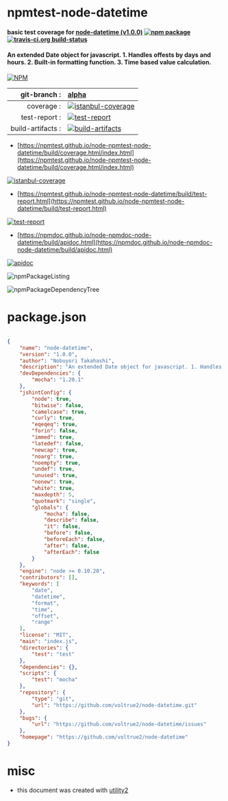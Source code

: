 # npmtest-node-datetime

#### basic test coverage for  [node-datetime (v1.0.0)](https://github.com/voltrue2/node-datetime)  [![npm package](https://img.shields.io/npm/v/npmtest-node-datetime.svg?style=flat-square)](https://www.npmjs.org/package/npmtest-node-datetime) [![travis-ci.org build-status](https://api.travis-ci.org/npmtest/node-npmtest-node-datetime.svg)](https://travis-ci.org/npmtest/node-npmtest-node-datetime)

#### An extended Date object for javascript. 1. Handles offests by days and hours. 2. Built-in formatting function. 3. Time based value calculation.

[![NPM](https://nodei.co/npm/node-datetime.png?downloads=true&downloadRank=true&stars=true)](https://www.npmjs.com/package/node-datetime)

| git-branch : | [alpha](https://github.com/npmtest/node-npmtest-node-datetime/tree/alpha)|
|--:|:--|
| coverage : | [![istanbul-coverage](https://npmtest.github.io/node-npmtest-node-datetime/build/coverage.badge.svg)](https://npmtest.github.io/node-npmtest-node-datetime/build/coverage.html/index.html)|
| test-report : | [![test-report](https://npmtest.github.io/node-npmtest-node-datetime/build/test-report.badge.svg)](https://npmtest.github.io/node-npmtest-node-datetime/build/test-report.html)|
| build-artifacts : | [![build-artifacts](https://npmtest.github.io/node-npmtest-node-datetime/glyphicons_144_folder_open.png)](https://github.com/npmtest/node-npmtest-node-datetime/tree/gh-pages/build)|

- [https://npmtest.github.io/node-npmtest-node-datetime/build/coverage.html/index.html](https://npmtest.github.io/node-npmtest-node-datetime/build/coverage.html/index.html)

[![istanbul-coverage](https://npmtest.github.io/node-npmtest-node-datetime/build/screenCapture.buildCi.browser.%252Ftmp%252Fbuild%252Fcoverage.lib.html.png)](https://npmtest.github.io/node-npmtest-node-datetime/build/coverage.html/index.html)

- [https://npmtest.github.io/node-npmtest-node-datetime/build/test-report.html](https://npmtest.github.io/node-npmtest-node-datetime/build/test-report.html)

[![test-report](https://npmtest.github.io/node-npmtest-node-datetime/build/screenCapture.buildCi.browser.%252Ftmp%252Fbuild%252Ftest-report.html.png)](https://npmtest.github.io/node-npmtest-node-datetime/build/test-report.html)

- [https://npmdoc.github.io/node-npmdoc-node-datetime/build/apidoc.html](https://npmdoc.github.io/node-npmdoc-node-datetime/build/apidoc.html)

[![apidoc](https://npmdoc.github.io/node-npmdoc-node-datetime/build/screenCapture.buildCi.browser.%252Ftmp%252Fbuild%252Fapidoc.html.png)](https://npmdoc.github.io/node-npmdoc-node-datetime/build/apidoc.html)

![npmPackageListing](https://npmtest.github.io/node-npmtest-node-datetime/build/screenCapture.npmPackageListing.svg)

![npmPackageDependencyTree](https://npmtest.github.io/node-npmtest-node-datetime/build/screenCapture.npmPackageDependencyTree.svg)



# package.json

```json

{
    "name": "node-datetime",
    "version": "1.0.0",
    "author": "Nobuyori Takahashi",
    "description": "An extended Date object for javascript. 1. Handles offests by days and hours. 2. Built-in formatting function. 3. Time based value calculation.",
    "devDependencies": {
        "mocha": "1.20.1"
    },
    "jshintConfig": {
        "node": true,
        "bitwise": false,
        "camelcase": true,
        "curly": true,
        "eqeqeq": true,
        "forin": false,
        "immed": true,
        "latedef": false,
        "newcap": true,
        "noarg": true,
        "noempty": true,
        "undef": true,
        "unused": true,
        "nonew": true,
        "white": true,
        "maxdepth": 5,
        "quotmark": "single",
        "globals": {
            "mocha": false,
            "describe": false,
            "it": false,
            "before": false,
            "beforeEach": false,
            "after": false,
            "afterEach": false
        }
    },
    "engine": "node >= 0.10.20",
    "contributors": [],
    "keywords": [
        "date",
        "datetime",
        "format",
        "time",
        "offset",
        "range"
    ],
    "license": "MIT",
    "main": "index.js",
    "directories": {
        "test": "test"
    },
    "dependencies": {},
    "scripts": {
        "test": "mocha"
    },
    "repository": {
        "type": "git",
        "url": "https://github.com/voltrue2/node-datetime.git"
    },
    "bugs": {
        "url": "https://github.com/voltrue2/node-datetime/issues"
    },
    "homepage": "https://github.com/voltrue2/node-datetime"
}
```



# misc
- this document was created with [utility2](https://github.com/kaizhu256/node-utility2)
